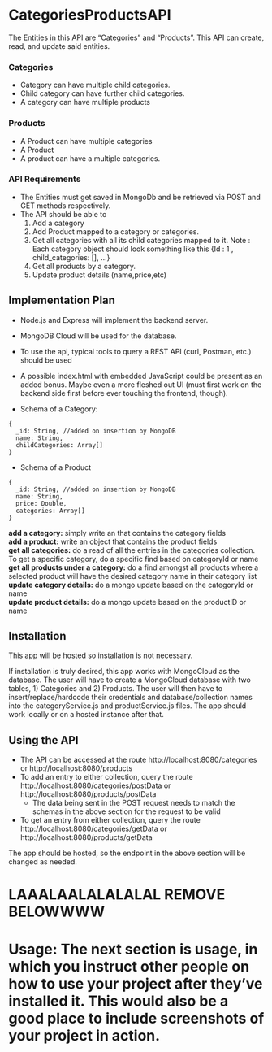 # CategoriesProductsAPI

The Entities in this API are “Categories” and “Products”. This API can create, read, and update said entities.

### Categories
- Category can have multiple child categories.
- Child category can have further child categories.
- A category can have multiple products

### Products
- A Product can have multiple categories
- A Product 
- A product can have a multiple categories.

### API Requirements
- The Entities must get saved in MongoDb and be retrieved via POST and GET methods respectively.
- The API should be able to
  1. Add a category
  2. Add Product mapped to a category or categories.
  3. Get all categories with all its child categories mapped to it. Note : Each category object should look something like this {Id : 1 , child_categories: [], ...}
  4. Get all products by a category.
  5. Update product details (name,price,etc)
  
## Implementation Plan
- Node.js and Express will implement the backend server.
- MongoDB Cloud will be used for the database.
- To use the api, typical tools to query a REST API (curl, Postman, etc.) should be used
- A possible index.html with embedded JavaScript could be present as an added bonus. Maybe even a more fleshed out UI (must first work on the backend side first before ever touching the frontend, though).

- Schema of a Category:
```
{
  _id: String, //added on insertion by MongoDB
  name: String,
  childCategories: Array[]
}
```

- Schema of a Product
```
{
  _id: String, //added on insertion by MongoDB
  name: String,
  price: Double,
  categories: Array[]
}
```

**add a category:** simply write an that contains the category fields<br>
**add a product:** write an object that contains the product fields<br>
**get all categories:** do a read of all the entries in the categories collection. To get a specific category, do a specific find based on categoryId or name<br>
**get all products under a category:** do a find amongst all products where a selected product will have the desired category name in their category list<br>
**update category details:** do a mongo update based on the categoryId or name<br>
**update product details:** do a mongo update based on the productID or name<br>

## Installation

This app will be hosted so installation is not necessary.

If installation is truly desired, this app works with MongoCloud as the database. The user will have to create a MongoCloud database with two tables, 1) Categories and 2) Products. The user will then have to insert/replace/hardcode their credentials and database/collection names into the categoryService.js and productService.js files. The app should work locally or on a hosted instance after that.

## Using the API

- The API can be accessed at the route http://localhost:8080/categories or http://localhost:8080/products
- To add an entry to either collection, query the route http://localhost:8080/categories/postData or http://localhost:8080/products/postData
  - The data being sent in the POST request needs to match the schemas in the above section for the request to be valid
- To get an entry from either collection, query the route http://localhost:8080/categories/getData or http://localhost:8080/products/getData

The app should be hosted, so the endpoint in the above section will be changed as needed.

# LAAALAALALALALAL REMOVE BELOWWWW
# Usage: The next section is usage, in which you instruct other people on how to use your project after they’ve installed it. This would also be a good place to include screenshots of your project in action.
